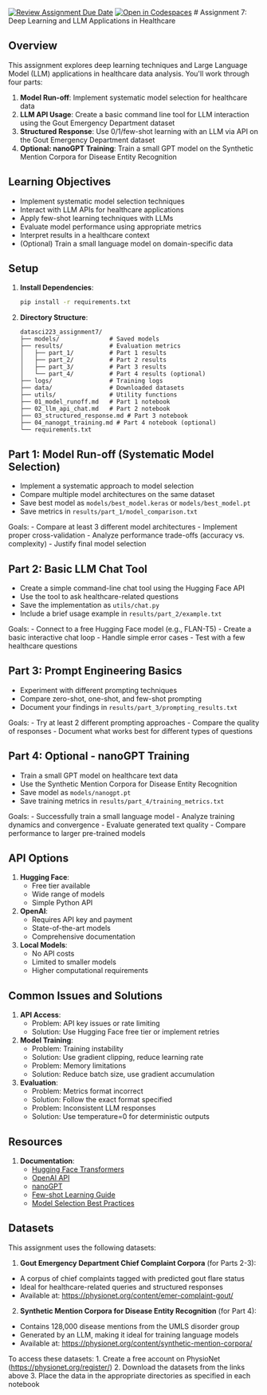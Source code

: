 [![Review Assignment Due Date](https://classroom.github.com/assets/deadline-readme-button-22041afd0340ce965d47ae6ef1cefeee28c7c493a6346c4f15d667ab976d596c.svg)](https://classroom.github.com/a/4rXS-dEj) [![Open in Codespaces](https://classroom.github.com/assets/launch-codespace-2972f46106e565e64193e422d61a12cf1da4916b45550586e14ef0a7c637dd04.svg)](https://classroom.github.com/open-in-codespaces?assignment_repo_id=19626866) \# Assignment 7: Deep Learning and LLM Applications in Healthcare

## Overview

This assignment explores deep learning techniques and Large Language Model (LLM) applications in healthcare data analysis. You'll work through four parts:

1.  **Model Run-off**: Implement systematic model selection for healthcare data
2.  **LLM API Usage**: Create a basic command line tool for LLM interaction using the Gout Emergency Department dataset
3.  **Structured Response**: Use 0/1/few-shot learning with an LLM via API on the Gout Emergency Department dataset
4.  **Optional: nanoGPT Training**: Train a small GPT model on the Synthetic Mention Corpora for Disease Entity Recognition

## Learning Objectives

-   Implement systematic model selection techniques
-   Interact with LLM APIs for healthcare applications
-   Apply few-shot learning techniques with LLMs
-   Evaluate model performance using appropriate metrics
-   Interpret results in a healthcare context
-   (Optional) Train a small language model on domain-specific data

## Setup

1.  **Install Dependencies**:

    ``` bash
    pip install -r requirements.txt
    ```

2.  **Directory Structure**:

    ```         
    datasci223_assignment7/
    ├── models/              # Saved models
    ├── results/             # Evaluation metrics
    │   ├── part_1/          # Part 1 results
    │   ├── part_2/          # Part 2 results
    │   ├── part_3/          # Part 3 results
    │   └── part_4/          # Part 4 results (optional)
    ├── logs/                # Training logs
    ├── data/                # Downloaded datasets
    ├── utils/               # Utility functions
    ├── 01_model_runoff.md   # Part 1 notebook
    ├── 02_llm_api_chat.md   # Part 2 notebook
    ├── 03_structured_response.md # Part 3 notebook
    ├── 04_nanogpt_training.md # Part 4 notebook (optional)
    └── requirements.txt
    ```

## Part 1: Model Run-off (Systematic Model Selection)

-   Implement a systematic approach to model selection
-   Compare multiple model architectures on the same dataset
-   Save best model as `models/best_model.keras` or `models/best_model.pt`
-   Save metrics in `results/part_1/model_comparison.txt`

Goals: - Compare at least 3 different model architectures - Implement proper cross-validation - Analyze performance trade-offs (accuracy vs. complexity) - Justify final model selection

## Part 2: Basic LLM Chat Tool

-   Create a simple command-line chat tool using the Hugging Face API
-   Use the tool to ask healthcare-related questions
-   Save the implementation as `utils/chat.py`
-   Include a brief usage example in `results/part_2/example.txt`

Goals: - Connect to a free Hugging Face model (e.g., FLAN-T5) - Create a basic interactive chat loop - Handle simple error cases - Test with a few healthcare questions

## Part 3: Prompt Engineering Basics

-   Experiment with different prompting techniques
-   Compare zero-shot, one-shot, and few-shot prompting
-   Document your findings in `results/part_3/prompting_results.txt`

Goals: - Try at least 2 different prompting approaches - Compare the quality of responses - Document what works best for different types of questions

## Part 4: Optional - nanoGPT Training

-   Train a small GPT model on healthcare text data
-   Use the Synthetic Mention Corpora for Disease Entity Recognition
-   Save model as `models/nanogpt.pt`
-   Save training metrics in `results/part_4/training_metrics.txt`

Goals: - Successfully train a small language model - Analyze training dynamics and convergence - Evaluate generated text quality - Compare performance to larger pre-trained models

## API Options

1.  **Hugging Face**:
    -   Free tier available
    -   Wide range of models
    -   Simple Python API
2.  **OpenAI**:
    -   Requires API key and payment
    -   State-of-the-art models
    -   Comprehensive documentation
3.  **Local Models**:
    -   No API costs
    -   Limited to smaller models
    -   Higher computational requirements

## Common Issues and Solutions

1.  **API Access**:
    -   Problem: API key issues or rate limiting
    -   Solution: Use Hugging Face free tier or implement retries
2.  **Model Training**:
    -   Problem: Training instability
    -   Solution: Use gradient clipping, reduce learning rate
    -   Problem: Memory limitations
    -   Solution: Reduce batch size, use gradient accumulation
3.  **Evaluation**:
    -   Problem: Metrics format incorrect
    -   Solution: Follow the exact format specified
    -   Problem: Inconsistent LLM responses
    -   Solution: Use temperature=0 for deterministic outputs

## Resources

1.  **Documentation**:
    -   [Hugging Face Transformers](https://huggingface.co/docs/transformers/index)
    -   [OpenAI API](https://platform.openai.com/docs/api-reference)
    -   [nanoGPT](https://github.com/karpathy/nanoGPT)
    -   [Few-shot Learning Guide](https://www.promptingguide.ai/techniques/fewshot)
    -   [Model Selection Best Practices](https://scikit-learn.org/stable/model_selection.html)

## Datasets

This assignment uses the following datasets:

1.  **Gout Emergency Department Chief Complaint Corpora** (for Parts 2-3):

-   A corpus of chief complaints tagged with predicted gout flare status
-   Ideal for healthcare-related queries and structured responses
-   Available at: https://physionet.org/content/emer-complaint-gout/

2.  **Synthetic Mention Corpora for Disease Entity Recognition** (for Part 4):

-   Contains 128,000 disease mentions from the UMLS disorder group
-   Generated by an LLM, making it ideal for training language models
-   Available at: https://physionet.org/content/synthetic-mention-corpora/

To access these datasets: 1. Create a free account on PhysioNet (https://physionet.org/register/) 2. Download the datasets from the links above 3. Place the data in the appropriate directories as specified in each notebook